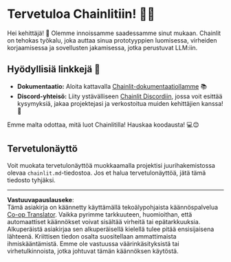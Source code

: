 <!--
CO_OP_TRANSLATOR_METADATA:
{
  "original_hash": "c49526c7abc56b0b5f1e835c1739f18e",
  "translation_date": "2025-08-29T18:41:08+00:00",
  "source_file": "11-agentic-protocols/code_samples/github-mcp/chainlit.md",
  "language_code": "fi"
}
-->
# Tervetuloa Chainlitiin! 🚀🤖

Hei kehittäjä! 👋 Olemme innoissamme saadessamme sinut mukaan. Chainlit on tehokas työkalu, joka auttaa sinua prototyyppien luomisessa, virheiden korjaamisessa ja sovellusten jakamisessa, jotka perustuvat LLM:iin.

## Hyödyllisiä linkkejä 🔗

- **Dokumentaatio:** Aloita kattavalla [Chainlit-dokumentaatiollamme](https://docs.chainlit.io) 📚
- **Discord-yhteisö:** Liity ystävälliseen [Chainlit Discordiin](https://discord.gg/k73SQ3FyUh), jossa voit esittää kysymyksiä, jakaa projektejasi ja verkostoitua muiden kehittäjien kanssa! 💬

Emme malta odottaa, mitä luot Chainlitilla! Hauskaa koodausta! 💻😊

## Tervetulonäyttö

Voit muokata tervetulonäyttöä muokkaamalla projektisi juurihakemistossa olevaa `chainlit.md`-tiedostoa. Jos et halua tervetulonäyttöä, jätä tämä tiedosto tyhjäksi.

---

**Vastuuvapauslauseke**:  
Tämä asiakirja on käännetty käyttämällä tekoälypohjaista käännöspalvelua [Co-op Translator](https://github.com/Azure/co-op-translator). Vaikka pyrimme tarkkuuteen, huomioithan, että automaattiset käännökset voivat sisältää virheitä tai epätarkkuuksia. Alkuperäistä asiakirjaa sen alkuperäisellä kielellä tulee pitää ensisijaisena lähteenä. Kriittisen tiedon osalta suositellaan ammattimaista ihmiskääntämistä. Emme ole vastuussa väärinkäsityksistä tai virhetulkinnoista, jotka johtuvat tämän käännöksen käytöstä.